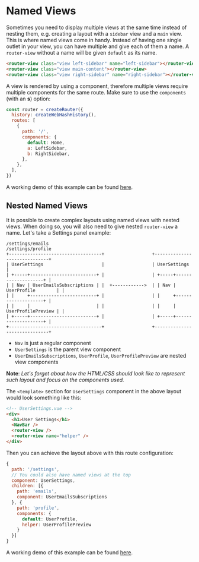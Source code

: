 # Named Views

Sometimes you need to display multiple views at the same time instead of nesting them, e.g. creating a layout with a `sidebar` view and a `main` view. This is where named views come in handy. Instead of having one single outlet in your view, you can have multiple and give each of them a name. A `router-view` without a name will be given `default` as its name.

```html
<router-view class="view left-sidebar" name="left-sidebar"></router-view>
<router-view class="view main-content"></router-view>
<router-view class="view right-sidebar" name="right-sidebar"></router-view>
```

A view is rendered by using a component, therefore multiple views require
multiple components for the same route. Make sure to use the `components` (with
an **s**) option:

```js
const router = createRouter({
  history: createWebHashHistory(),
  routes: [
    {
      path: '/',
      components: {
        default: Home,
        a: LeftSidebar,
        b: RightSidebar,
      },
    },
  ],
})
```

<!-- TODO: use inline example -->

A working demo of this example can be found [here](https://jsfiddle.net/posva/6du90epg/).

## Nested Named Views

It is possible to create complex layouts using named views with nested views. When doing so, you will also need to give nested `router-view` a name. Let's take a Settings panel example:

```
/settings/emails                                       /settings/profile
+-----------------------------------+                  +------------------------------+
| UserSettings                      |                  | UserSettings                 |
| +-----+-------------------------+ |                  | +-----+--------------------+ |
| | Nav | UserEmailsSubscriptions | |  +------------>  | | Nav | UserProfile        | |
| |     +-------------------------+ |                  | |     +--------------------+ |
| |     |                         | |                  | |     | UserProfilePreview | |
| +-----+-------------------------+ |                  | +-----+--------------------+ |
+-----------------------------------+                  +------------------------------+
```

- `Nav` is just a regular component
- `UserSettings` is the parent view component
- `UserEmailsSubscriptions`, `UserProfile`, `UserProfilePreview` are nested view components

**Note**: _Let's forget about how the HTML/CSS should look like to represent such layout and focus on the components used._

The `<template>` section for `UserSettings` component in the above layout would look something like this:

```html
<!-- UserSettings.vue -->
<div>
  <h1>User Settings</h1>
  <NavBar />
  <router-view />
  <router-view name="helper" />
</div>
```

Then you can achieve the layout above with this route configuration:

```js
{
  path: '/settings',
  // You could also have named views at the top
  component: UserSettings,
  children: [{
    path: 'emails',
    component: UserEmailsSubscriptions
  }, {
    path: 'profile',
    components: {
      default: UserProfile,
      helper: UserProfilePreview
    }
  }]
}
```

A working demo of this example can be found [here](https://jsfiddle.net/posva/22wgksa3/).
